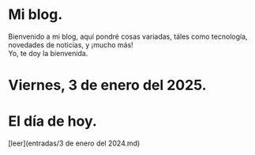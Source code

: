 
# Mi blog.
Bienvenido a mi blog, aquí pondré cosas variadas, táles como tecnología, novedades de noticias, y ¡mucho más!  
Yo, te doy la bienvenida.
# Viernes, 3 de enero del 2025.
# El día de hoy.
[leer](entradas/3 de enero del 2024.md)